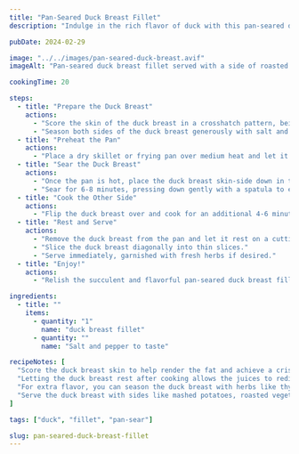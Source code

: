 ```yaml
---
title: "Pan-Seared Duck Breast Fillet"
description: "Indulge in the rich flavor of duck with this pan-seared duck breast fillet recipe. Crispy on the outside and tender on the inside, it's a luxurious dish perfect for special occasions."

pubDate: 2024-02-29

image: "../../images/pan-seared-duck-breast.avif"
imageAlt: "Pan-seared duck breast fillet served with a side of roasted vegetables"

cookingTime: 20

steps:
  - title: "Prepare the Duck Breast"
    actions:
      - "Score the skin of the duck breast in a crosshatch pattern, being careful not to cut into the meat."
      - "Season both sides of the duck breast generously with salt and pepper."
  - title: "Preheat the Pan"
    actions:
      - "Place a dry skillet or frying pan over medium heat and let it preheat for a few minutes until hot."
  - title: "Sear the Duck Breast"
    actions:
      - "Once the pan is hot, place the duck breast skin-side down in the pan."
      - "Sear for 6-8 minutes, pressing down gently with a spatula to ensure even contact with the pan, until the skin is golden brown and crispy."
  - title: "Cook the Other Side"
    actions:
      - "Flip the duck breast over and cook for an additional 4-6 minutes on the other side, or until the internal temperature reaches 130°F (54°C) for medium-rare or 140°F (60°C) for medium, using a meat thermometer to check."
  - title: "Rest and Serve"
    actions:
      - "Remove the duck breast from the pan and let it rest on a cutting board for 5 minutes to allow the juices to redistribute."
      - "Slice the duck breast diagonally into thin slices."
      - "Serve immediately, garnished with fresh herbs if desired."
  - title: "Enjoy!"
    actions:
      - "Relish the succulent and flavorful pan-seared duck breast fillet. Bon appétit!"

ingredients:
  - title: ""
    items:
      - quantity: "1"
        name: "duck breast fillet"
      - quantity: ""
        name: "Salt and pepper to taste"

recipeNotes: [
  "Score the duck breast skin to help render the fat and achieve a crispy skin.",
  "Letting the duck breast rest after cooking allows the juices to redistribute, ensuring a moist and tender result.",
  "For extra flavor, you can season the duck breast with herbs like thyme, rosemary, or garlic before cooking.",
  "Serve the duck breast with sides like mashed potatoes, roasted vegetables, or a fruity sauce for a complete meal."
]

tags: ["duck", "fillet", "pan-sear"]

slug: pan-seared-duck-breast-fillet
---
```


